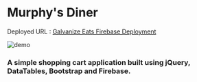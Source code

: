 # Murphy's Diner
Deployed URL : [Galvanize Eats Firebase Deployment](https://galvanizeeats-5aa03.firebaseapp.com/index.html)

![demo](demo.gif?raw=true "Demo")

### A simple shopping cart application built using jQuery, DataTables, Bootstrap and Firebase.

